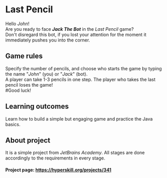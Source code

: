 # Last Pencil

Hello *John*! <br/>
Are you ready to face ***Jack The Bot*** in the *Last Pencil* game? <br/>
Don't disregard this bot, if you lost your attention for the moment it immediately pushes you into the corner. 

## Game rules

Specify the number of pencils, and choose who starts the game by typing the name "*John*" (you) or "*Jack*" (bot). <br/>
A player can take 1-3 pencils in one step.
The player who takes the last pencil loses the game! <br/>
#Good luck!

## Learning outcomes

Learn how to build a simple but engaging game and practice the Java basics.

## About project

It is a simple project from *JetBrains Academy*.
All stages are done accordingly to the requirements in every stage.

#### Project page: https://hyperskill.org/projects/341


